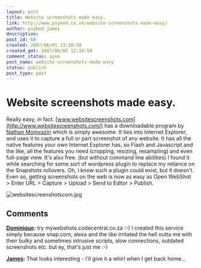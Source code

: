 ```yaml
---
layout: post
title: Website screenshots made easy.
link: http://www.psyked.co.uk/website-screenshots-made-easy/
author: psyked_james
description: 
post_id: 60
created: 2007/06/05 13:10:50
created_gmt: 2007/06/05 12:10:50
comment_status: open
post_name: website-screenshots-made-easy
status: publish
post_type: post
---
```


# Website screenshots made easy.

Really easy, in fact. [www.websitescreenshots.com](http://www.websitescreenshots.com/) has a downloadable program by [Nathan Moinvaziri](http://www.nathanm.com/) which is simply awesome. It ties into Internet Explorer, and uses it to capture a full or part screenshot of any website. It has all the native features your own Internet Explorer has, so Flash and Javascript and the like, all the features you need (cropping, resizing, resampling) and even full-page view. It's also free. (but without command line abilities) I found it while searching for some sort of wordpress plugin to replace my reliance on the Snapshots rollovers. Oh, I know such a plugin could exist, but it doesn't. Even so, getting screenshots on the web is now as easy as Open WebShot > Enter URL > Capture > Upload > Send to Editor > Publish. 

![websitescreenshotscom.jpg](http://uploads.psyked.co.uk/2007/06/websitescreenshotscom.jpg)

## Comments

**[Dominique](#13 "2007-06-11 20:00:09"):** try mywebshots.codecentral.co.za :-) I created this service simply because snap.com, alexa and the like irritated the hell outta me with their bulky and sometimes intrusive scripts, slow connections, outdated screenshots etc. but ey, that's just me :-)

**[James](#14 "2007-06-12 09:09:18"):** That looks interesting - i'll give it a whirl when I get back home...

